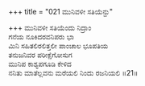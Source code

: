 +++
title = "021 ಮುನಿವಳೀ ಸತಿಯೆನ್ದು"

+++
ಮುನಿವಳೀ ಸತಿಯೆಂದು ನಿದ್ರಾಂ  
ಗನೆಯ ನೂಕಿದರವನಿಪರು ಭಾ  
ಮಿನಿ ಸಹಿತಲಿರಲಿತ್ತಲೀ ಪಾಂಚಾಲ ಭೂಪತಿಯ   
ತನುಜನಿವರ ಪರೀಕ್ಷೆಗೋಸುಗ  
ಮುನಿಪ ಕಾಶ್ಯಪಗೂಡಿ ಕೇಳಿದ  
ನನಿತು ಮಾತೆಲ್ಲವನು ಮರೆಯಲಿ ನಿಂದು ರಜನಿಯಲಿ     ॥21॥
